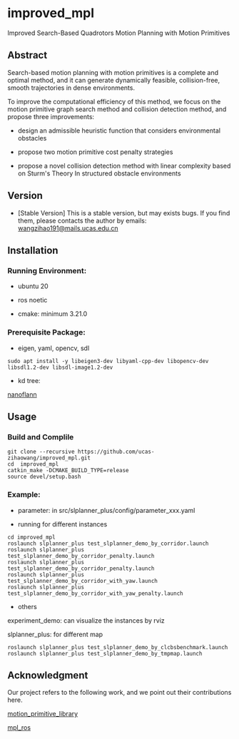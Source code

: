 # improved_mpl

Improved Search-Based Quadrotors Motion Planning with Motion Primitives

## Abstract

Search-based motion planning with motion primitives is a complete and optimal method, and it can generate dynamically feasible, collision-free, smooth trajectories in dense environments. 

To improve the computational efficiency of this method, we focus on the motion primitive graph search method and collision detection method, and propose three improvements: 

- design an admissible heuristic function that considers environmental obstacles

- propose two motion primitive cost penalty strategies

- propose a novel collision detection method with linear complexity based on Sturm's Theory In structured obstacle environments

## Version

- [Stable Version] This is a stable version, but may exists bugs. If you find them, please contacts the author by emails: wangzihao191@mails.ucas.edu.cn

## Installation

### Running Environment:

- ubuntu 20

- ros noetic

- cmake: minimum 3.21.0

### Prerequisite Package:

- eigen, yaml, opencv, sdl

```
sudo apt install -y libeigen3-dev libyaml-cpp-dev libopencv-dev libsdl1.2-dev libsdl-image1.2-dev
```

- kd tree: 

[nanoflann](https://link.zhihu.com/?target=https%3A//github.com/jlblancoc/nanoflann)

## Usage

### Build and Complile

```
git clone --recursive https://github.com/ucas-zihaowang/improved_mpl.git
cd  improved_mpl
catkin_make -DCMAKE_BUILD_TYPE=release
source devel/setup.bash
```

### Example:

- parameter: in  src/slplanner_plus/config/parameter_xxx.yaml

- running for different instances

```
cd improved_mpl
roslaunch slplanner_plus test_slplanner_demo_by_corridor.launch
roslaunch slplanner_plus test_slplanner_demo_by_corridor_penalty.launch
roslaunch slplanner_plus test_slplanner_demo_by_corridor_penalty.launch
roslaunch slplanner_plus test_slplanner_demo_by_corridor_with_yaw.launch
roslaunch slplanner_plus test_slplanner_demo_by_corridor_with_yaw_penalty.launch
```

- others

experiment_demo: can visualize the instances by rviz

slplanner_plus: for different map
```
roslaunch slplanner_plus test_slplanner_demo_by_clcbsbenchmark.launch
roslaunch slplanner_plus test_slplanner_demo_by_tmpmap.launch
```


## Acknowledgment

Our project refers to the following work, and we point out their contributions here.

[motion_primitive_library](https://github.com/sikang/motion_primitive_library.git)

[mpl_ros](https://github.com/sikang/mpl_ros.git)

